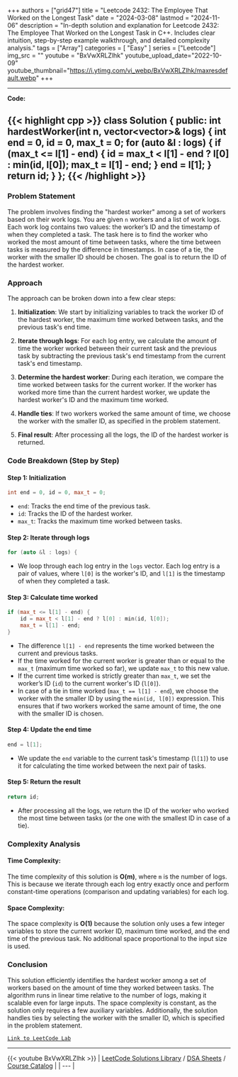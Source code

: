 
+++
authors = ["grid47"]
title = "Leetcode 2432: The Employee That Worked on the Longest Task"
date = "2024-03-08"
lastmod = "2024-11-06"
description = "In-depth solution and explanation for Leetcode 2432: The Employee That Worked on the Longest Task in C++. Includes clear intuition, step-by-step example walkthrough, and detailed complexity analysis."
tags = ["Array"]
categories = [
    "Easy"
]
series = ["Leetcode"]
img_src = ""
youtube = "BxVwXRLZlhk"
youtube_upload_date="2022-10-09"
youtube_thumbnail="https://i.ytimg.com/vi_webp/BxVwXRLZlhk/maxresdefault.webp"
+++



---
**Code:**

{{< highlight cpp >}}
class Solution {
public:
  int hardestWorker(int n, vector<vector<int>>& logs) {
      int end = 0, id = 0, max_t = 0;
      for (auto &l : logs) {
          if (max_t <= l[1] - end) {
              id = max_t < l[1] - end ? l[0] : min(id, l[0]);
              max_t = l[1] - end;
          }
          end = l[1];
      }
      return id;
  }
};
{{< /highlight >}}
---

### Problem Statement

The problem involves finding the "hardest worker" among a set of workers based on their work logs. You are given `n` workers and a list of work logs. Each work log contains two values: the worker’s ID and the timestamp of when they completed a task. The task here is to find the worker who worked the most amount of time between tasks, where the time between tasks is measured by the difference in timestamps. In case of a tie, the worker with the smaller ID should be chosen. The goal is to return the ID of the hardest worker.

### Approach

The approach can be broken down into a few clear steps:

1. **Initialization**: 
   We start by initializing variables to track the worker ID of the hardest worker, the maximum time worked between tasks, and the previous task's end time.
   
2. **Iterate through logs**: 
   For each log entry, we calculate the amount of time the worker worked between their current task and the previous task by subtracting the previous task's end timestamp from the current task's end timestamp.

3. **Determine the hardest worker**: 
   During each iteration, we compare the time worked between tasks for the current worker. If the worker has worked more time than the current hardest worker, we update the hardest worker's ID and the maximum time worked.

4. **Handle ties**: 
   If two workers worked the same amount of time, we choose the worker with the smaller ID, as specified in the problem statement.

5. **Final result**: 
   After processing all the logs, the ID of the hardest worker is returned.

### Code Breakdown (Step by Step)

#### Step 1: Initialization
```cpp
int end = 0, id = 0, max_t = 0;
```
- `end`: Tracks the end time of the previous task.
- `id`: Tracks the ID of the hardest worker.
- `max_t`: Tracks the maximum time worked between tasks.

#### Step 2: Iterate through logs
```cpp
for (auto &l : logs) {
```
- We loop through each log entry in the `logs` vector. Each log entry is a pair of values, where `l[0]` is the worker's ID, and `l[1]` is the timestamp of when they completed a task.

#### Step 3: Calculate time worked
```cpp
if (max_t <= l[1] - end) {
    id = max_t < l[1] - end ? l[0] : min(id, l[0]);
    max_t = l[1] - end;
}
```
- The difference `l[1] - end` represents the time worked between the current and previous tasks.
- If the time worked for the current worker is greater than or equal to the `max_t` (maximum time worked so far), we update `max_t` to this new value.
- If the current time worked is strictly greater than `max_t`, we set the worker’s ID (`id`) to the current worker's ID (`l[0]`).
- In case of a tie in time worked (`max_t == l[1] - end`), we choose the worker with the smaller ID by using the `min(id, l[0])` expression. This ensures that if two workers worked the same amount of time, the one with the smaller ID is chosen.

#### Step 4: Update the end time
```cpp
end = l[1];
```
- We update the `end` variable to the current task's timestamp (`l[1]`) to use it for calculating the time worked between the next pair of tasks.

#### Step 5: Return the result
```cpp
return id;
```
- After processing all the logs, we return the ID of the worker who worked the most time between tasks (or the one with the smallest ID in case of a tie).

### Complexity Analysis

#### Time Complexity:
The time complexity of this solution is **O(m)**, where `m` is the number of logs. This is because we iterate through each log entry exactly once and perform constant-time operations (comparison and updating variables) for each log.

#### Space Complexity:
The space complexity is **O(1)** because the solution only uses a few integer variables to store the current worker ID, maximum time worked, and the end time of the previous task. No additional space proportional to the input size is used.

### Conclusion

This solution efficiently identifies the hardest worker among a set of workers based on the amount of time they worked between tasks. The algorithm runs in linear time relative to the number of logs, making it scalable even for large inputs. The space complexity is constant, as the solution only requires a few auxiliary variables. Additionally, the solution handles ties by selecting the worker with the smaller ID, which is specified in the problem statement.

[`Link to LeetCode Lab`](https://leetcode.com/problems/the-employee-that-worked-on-the-longest-task/description/)

---
{{< youtube BxVwXRLZlhk >}}
| [LeetCode Solutions Library](https://grid47.xyz/leetcode/) / [DSA Sheets](https://grid47.xyz/sheets/) / [Course Catalog](https://grid47.xyz/courses/) |
| --- |
